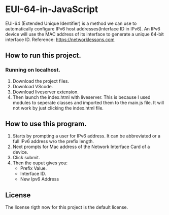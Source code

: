 # EUI-64-in-JavaScript
EUI-64 (Extended Unique Identifier) is a method we can use to automatically configure IPv6 host addresses(Interface ID in IPv6). 
An IPv6 device will use the MAC address of its interface to generate a unique 64-bit interface ID.
Reference: https://networklessons.com 

## How to run this project.
### Running on localhost.
1. Download the project files.
2. Download VScode.
3. Download liveserver extension.
4. Then launch the index.html with liveserver. This is because I used modules to seperate classes and imported them to the main.js file.
   It will not work by just clicking the index.html file.

## How to use this program.
1. Starts by prompting a user for IPv6 address. It can be abbreviated or a full IPv6 address w/o the prefix length.
2. Next prompts for Mac address of the Network Interface Card of a device.
3. Click submit.
4. Then the ouput gives you: 
   * Prefix Value.
   * Interface ID.
   * New Ipv6 Address

## License
The license rigth now for this project is the default license.
   



